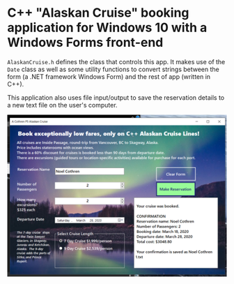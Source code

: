 # C++ "Alaskan Cruise" booking application for Windows 10 with a Windows Forms front-end

`AlaskanCruise.h` defines the class that controls this app. It makes use of the `Date` class as well as some utility functions to convert strings between the form (a .NET framework Windows Form) and the rest of app (written in C++). 

This application also uses file input/output to save the reservation details to a new text file on the user's computer. 

![screenshot](Screenshot.png)
